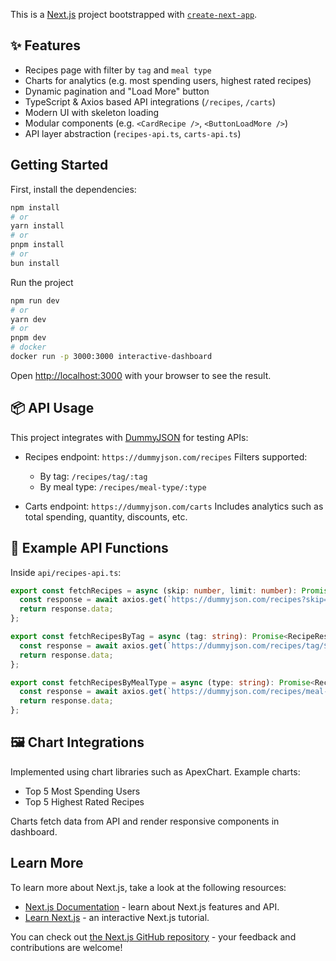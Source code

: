 This is a [Next.js](https://nextjs.org) project bootstrapped with [`create-next-app`](https://nextjs.org/docs/pages/api-reference/create-next-app).

## ✨ Features

* Recipes page with filter by `tag` and `meal type`
* Charts for analytics (e.g. most spending users, highest rated recipes)
* Dynamic pagination and "Load More" button
* TypeScript & Axios based API integrations (`/recipes`, `/carts`)
* Modern UI with skeleton loading
* Modular components (e.g. `<CardRecipe />`, `<ButtonLoadMore />`)
* API layer abstraction (`recipes-api.ts`, `carts-api.ts`)

## Getting Started

First, install the dependencies:

```bash
npm install
# or
yarn install
# or
pnpm install
# or
bun install
```

Run the project

```bash
npm run dev
# or
yarn dev
# or
pnpm dev
# docker
docker run -p 3000:3000 interactive-dashboard
```

Open [http://localhost:3000](http://localhost:3000) with your browser to see the result.

## 📦 API Usage

This project integrates with [DummyJSON](https://dummyjson.com/) for testing APIs:

* Recipes endpoint:
  `https://dummyjson.com/recipes`
  Filters supported:

  * By tag: `/recipes/tag/:tag`
  * By meal type: `/recipes/meal-type/:type`

* Carts endpoint:
  `https://dummyjson.com/carts`
  Includes analytics such as total spending, quantity, discounts, etc.

## 🧪 Example API Functions

Inside `api/recipes-api.ts`:

```ts
export const fetchRecipes = async (skip: number, limit: number): Promise<RecipeResponse> => {
  const response = await axios.get(`https://dummyjson.com/recipes?skip=${skip}&limit=${limit}`);
  return response.data;
};

export const fetchRecipesByTag = async (tag: string): Promise<RecipeResponse> => {
  const response = await axios.get(`https://dummyjson.com/recipes/tag/${tag}`);
  return response.data;
};

export const fetchRecipesByMealType = async (type: string): Promise<RecipeResponse> => {
  const response = await axios.get(`https://dummyjson.com/recipes/meal-type/${type}`);
  return response.data;
};
```

## 🖼 Chart Integrations

Implemented using chart libraries such as ApexChart. Example charts:

* Top 5 Most Spending Users
* Top 5 Highest Rated Recipes

Charts fetch data from API and render responsive components in dashboard.

## Learn More

To learn more about Next.js, take a look at the following resources:

* [Next.js Documentation](https://nextjs.org/docs) - learn about Next.js features and API.
* [Learn Next.js](https://nextjs.org/learn-pages-router) - an interactive Next.js tutorial.

You can check out [the Next.js GitHub repository](https://github.com/vercel/next.js) - your feedback and contributions are welcome!

